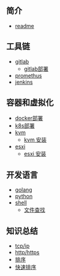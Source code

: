 ## 简介
* [readme](README.md)

## 工具链
  * [gitlab]()
     * [gitlab部署]()
  * [promethus]()
  * [jenkins]()
  
## 容器和虚拟化
   * [docker部署](./eg/doc-2019-05.md)
   * [k8s部署]()
   * [kvm](./eg/doc-2019-05.md)
     * [kvm 安装](./tech/doc-2019-05.md) 
   * [esxi]()
     * [esxi 安装]()

## 开发语言
   * [golang]()
   * [python]()
   * [shell]()
     * [文件查找](./shell/find.md)
   
## 知识总结
   * [tcp/ip]()
   * [http/https]() 
   * [排序]()
   * [快速排序]()


